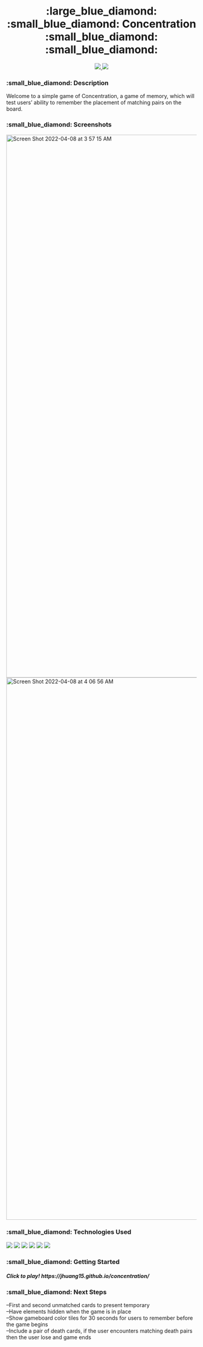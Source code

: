 <div align="center">
   <h1>:large_blue_diamond: :small_blue_diamond: Concentration  :small_blue_diamond: :small_blue_diamond: </h1>            
   <a href="https://www.linkedin.com/in/jenny-huang-atl/" target="_blank">
      <img src="https://img.shields.io/badge/-linkedin.com/in/jennyhuangatl-blue?style=flat&``logo=Linkedin&logoColor=white">
   </a> 
   <a href="mailto:jchuang1020@gmail.com" target="_blank">
      <img src="https://img.shields.io/badge/-jchuang1020@gmail.com-c14438?style=flat&logo=Gmail&``logoColor=white">
   </a>
</div>

<h3>:small_blue_diamond: Description</h3>
<p>Welcome to a simple game of Concentration, a game of memory, which will test users’ ability to remember the placement of matching pairs on the board. 
</p>
<h3>:small_blue_diamond: Screenshots</h3>
<img width="1435" alt="Screen Shot 2022-04-08 at 3 57 15 AM" src="https://user-images.githubusercontent.com/40190560/162396335-7eee51af-d87a-48c3-9c84-d7a97a694525.png">
<img width="1434" alt="Screen Shot 2022-04-08 at 4 06 56 AM" src="https://user-images.githubusercontent.com/40190560/162396399-b84e3398-90b4-4908-8c91-104fc6fe3456.png">

<h3>:small_blue_diamond: Technologies Used</h3>
<div><img src="https://img.shields.io/badge/-JavaScript-333?style=flat&logo=javascript">
<img src="https://img.shields.io/badge/-HTML5-333?style=flat&logo=html5">
<img src="https://img.shields.io/badge/-CSS-333?style=flat&logo=css3">
<img src="https://img.shields.io/badge/-Git-333?style=flat&logo=git">
<img src="https://img.shields.io/badge/-GitHub-333?style=flat&logo=github">
<img src="https://img.shields.io/badge/-VS_Code-333?style=flat&logo=visualstudio"></div>

<h3>:small_blue_diamond: Getting Started</h3>
<h5>Click to play! https://jhuang15.github.io/concentration/</h5>
<h3>:small_blue_diamond: Next Steps</h3>
<p> –First and second unmatched cards to present temporary <br> –Have elements hidden when the game is in place <br> –Show gameboard color tiles for 30 seconds for users to remember before the game begins <br> –Include a pair of death cards, if the user encounters matching death pairs then the user lose and game ends</p>



